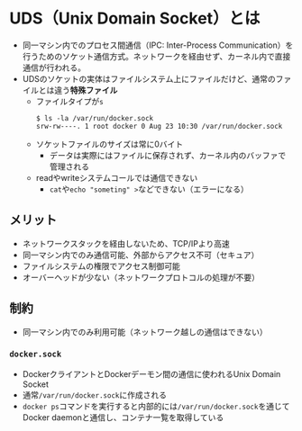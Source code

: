 # UDS（Unix Domain Socket）とは
- 同一マシン内でのプロセス間通信（IPC: Inter-Process Communication）を行うためのソケット通信方式。ネットワークを経由せず、カーネル内で直接通信が行われる。
- UDSのソケットの実体はファイルシステム上にファイルだけど、通常のファイルとは違う**特殊ファイル**
  - ファイルタイプが`s`  
    ```shell
    $ ls -la /var/run/docker.sock
    srw-rw----. 1 root docker 0 Aug 23 10:30 /var/run/docker.sock
    ```
  - ソケットファイルのサイズは常に0バイト
    - データは実際にはファイルに保存されず、カーネル内のバッファで管理される
  - readやwriteシステムコールでは通信できない
    - `cat`や`echo "someting" >`などできない（エラーになる）
## メリット
- ネットワークスタックを経由しないため、TCP/IPより高速
- 同一マシン内でのみ通信可能、外部からアクセス不可（セキュア）
- ファイルシステムの権限でアクセス制御可能
- オーバーヘッドが少ない（ネットワークプロトコルの処理が不要）
## 制約
- 同一マシン内でのみ利用可能（ネットワーク越しの通信はできない）

### `docker.sock`
- DockerクライアントとDockerデーモン間の通信に使われるUnix Domain Socket
- 通常`/var/run/docker.sock`に作成される
- `docker ps`コマンドを実行すると内部的には`/var/run/docker.sock`を通じてDocker daemonと通信し、コンテナ一覧を取得している
